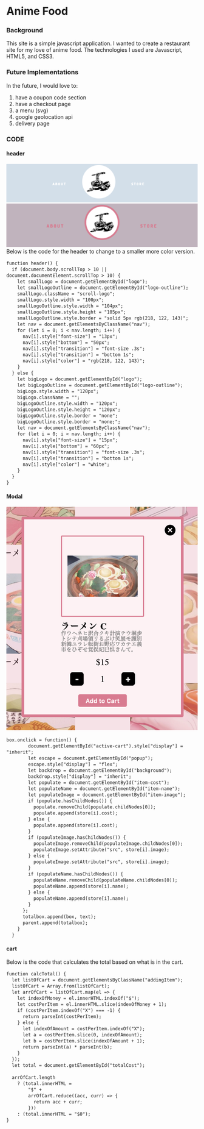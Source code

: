 # Anime Food

### Background 

This site is a simple javascript application. I wanted to create a restaurant site for my love of anime food. The technologies I used are Javascript, HTML5, and CSS3. 

### Future Implementations

In the future, I would love to:

1. have a coupon code section 
2. have a checkout page
3. a menu (svg)
4. google geolocation api
5. delivery page

### CODE
#### header
![](./headerOne.png)
![](./headerTwo.png)
Below is the code for the header to change to a smaller more color version.

```
function header() {
  if (document.body.scrollTop > 10 || document.documentElement.scrollTop > 10) {
    let smallLogo = document.getElementById("logo");
    let smallLogoOutline = document.getElementById("logo-outline");
    smallLogo.className = "scroll-logo";
    smallLogo.style.width = "100px";
    smallLogoOutline.style.width = "104px";
    smallLogoOutline.style.height = "105px";
    smallLogoOutline.style.border = "solid 5px rgb(218, 122, 143)";
    let nav = document.getElementsByClassName("nav");
    for (let i = 0; i < nav.length; i++) {
      nav[i].style["font-size"] = "13px";
      nav[i].style["bottom"] = "50px";
      nav[i].style["transition"] = "font-size .3s";
      nav[i].style["transition"] = "bottom 1s";
      nav[i].style["color"] = "rgb(218, 122, 143)";
    }
  } else {
    let bigLogo = document.getElementById("logo");
    let bigLogoOutline = document.getElementById("logo-outline");
    bigLogo.style.width = "120px";
    bigLogo.className = "";
    bigLogoOutline.style.width = "120px";
    bigLogoOutline.style.height = "120px";
    bigLogoOutline.style.border = "none";
    bigLogoOutline.style.border = "none;";
    let nav = document.getElementsByClassName("nav");
    for (let i = 0; i < nav.length; i++) {
      nav[i].style["font-size"] = "15px";
      nav[i].style["bottom"] = "60px";
      nav[i].style["transition"] = "font-size .3s";
      nav[i].style["transition"] = "bottom 1s";
      nav[i].style["color"] = "white";
    }
  }
}
```
#### Modal
![](./popupAnime.png)

```
box.onclick = function() {
        document.getElementById("active-cart").style["display"] = "inherit";
        let escape = document.getElementById("popup");
        escape.style["display"] = "flex";
        let backdrop = document.getElementById("background");
        backdrop.style["display"] = "inherit";
        let populate = document.getElementById("item-cost");
        let populateName = document.getElementById("item-name");
        let populateImage = document.getElementById("item-image");
        if (populate.hasChildNodes()) {
          populate.removeChild(populate.childNodes[0]);
          populate.append(store[i].cost);
        } else {
          populate.append(store[i].cost);
        }
        if (populateImage.hasChildNodes()) {
          populateImage.removeChild(populateImage.childNodes[0]);
          populateImage.setAttribute("src", store[i].image);
        } else {
          populateImage.setAttribute("src", store[i].image);
        }
        if (populateName.hasChildNodes()) {
          populateName.removeChild(populateName.childNodes[0]);
          populateName.append(store[i].name);
        } else {
          populateName.append(store[i].name);
        }
      };
      totalbox.append(box, text);
      parent.append(totalbox);
    }
  }
```
#### cart

Below is the code that calculates the total based on what is in the cart.

```
function calcTotal() {
  let listOfCart = document.getElementsByClassName("addingItem");
  listOfCart = Array.from(listOfCart);
  let arrOfCart = listOfCart.map(el => {
    let indexOfMoney = el.innerHTML.indexOf("$");
    let costPerItem = el.innerHTML.slice(indexOfMoney + 1);
    if (costPerItem.indexOf("X") === -1) {
      return parseInt(costPerItem);
    } else {
      let indexOfAmount = costPerItem.indexOf("X");
      let a = costPerItem.slice(0, indexOfAmount);
      let b = costPerItem.slice(indexOfAmount + 1);
      return parseInt(a) * parseInt(b);
    }
  });
  let total = document.getElementById("totalCost");

  arrOfCart.length
    ? (total.innerHTML =
        "$" +
        arrOfCart.reduce((acc, curr) => {
          return acc + curr;
        }))
    : (total.innerHTML = "$0");
}

```


